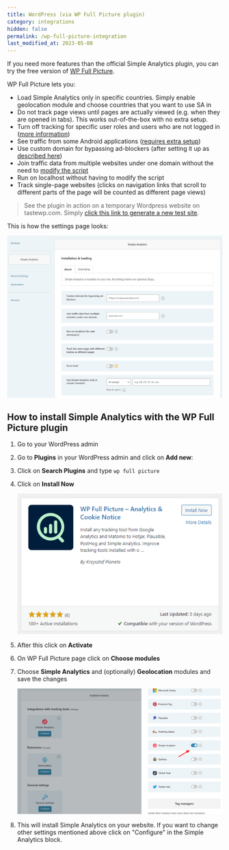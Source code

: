 ```yaml
---
title: WordPress (via WP Full Picture plugin)
category: integrations
hidden: false
permalink: /wp-full-picture-integration
last_modified_at: 2023-05-08
---
```


If you need more features than the official Simple Analytics plugin, you can try the free version of [WP Full Picture](https://wordpress.org/plugins/full-picture-analytics-cookie-notice/).

WP Full Picture lets you:
* Load Simple Analytics only in specific countries. Simply enable geolocation module and choose countries that you want to use SA in
* Do not track page views until pages are actually viewed (e.g. when they are opened in tabs). This works out-of-the-box with no extra setup.
* Turn off tracking for specific user roles and users who are not logged in ([more information](https://wpfullpicture.com/support/documentation/how-to-exclude-users-from-tracking/))
* See traffic from some Android applications ([requires extra setup](https://wpfullpicture.com/support/documentation/how-to-get-better-traffic-sources-information/))
* Use custom domain for bypassing ad-blockers (after setting it up as [described here](https://docs.simpleanalytics.com/bypass-ad-blockers))
* Join traffic data from multiple websites under one domain without the need to [modify the script](https://docs.simpleanalytics.com/overwrite-domain-name)
* Run on localhost without having to modify the script
* Track single-page websites (clicks on navigation links that scroll to different parts of the page will be counted as different page views)

> See the plugin in action on a temporary Wordpress website on tastewp.com. Simply [click this link to generate a new test site](https://tastewp.com/new?pre-installed-plugin-slug=full-picture-analytics-cookie-notice&redirect=plugins.php&ni=true).

This is how the settings page looks:

![](/images/wp-full-picture-simple-analytics-settings.png)

## How to install Simple Analytics with the WP Full Picture plugin

1. Go to your WordPress admin
1. Go to **Plugins** in your WordPress admin and click on **Add new**:
1. Click on **Search Plugins** and type `wp full picture`
1. Click on **Install Now**

   ![](/images/wp-full-picture-simple-analytics-installation.png)

1. After this click on **Activate**
1. On WP Full Picture page click on **Choose modules**
1. Choose **Simple Analytics** and (optionally) **Geolocation** modules and save the changes

   ![](/images/wp-full-picture-simple-analytics-installation-2.png)

1. This will install Simple Analytics on your website. If you want to change other settings mentioned above click on "Configure" in the Simple Analytics block.
